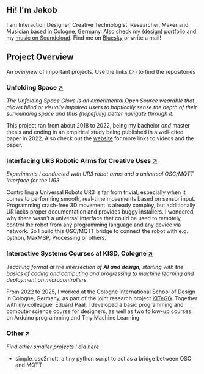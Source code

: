 ## Hi! I'm Jakob

I am Interaction Designer, Creative Technologist, Researcher, Maker and Musician based in Cologne, Germany.
Also check my [(design) portfolio](https://www.jakobkilian.de) and my [music on Soundcloud](https://soundcloud.com/praqma).
Find me on [Bluesky](https://bsky.app/profile/jkilian.bsky.social) or write a mail!

## Project Overview
An overview of important projects. Use the links (↗) to find the repositories

### Unfolding Space [↗](https://github.com/stars/jakobkilian/lists/unfolding-space)
_The Unfolding Space Glove is an experimental Open Source wearable that allows blind or visually impaired users to haptically sense the depth of their surrounding space and thus (hopefully) better navigate through it._

This project ran from about 2018 to 2022, being my bachelor _and_ master thesis and ending in an empirical study being published in a well-cited paper in 2022. Also check out the [website](http://unfoldingspace.org/) for more links to videos and the paper.
### Interfacing UR3 Robotic Arms for Creative Uses [↗](https://github.com/stars/jakobkilian/lists/ur3)
_Experiments I conducted with UR3 robot arms and a universal OSC/MQTT Interface for the UR3_

Controlling a Universal Robots UR3 is far from trivial, especially when it comes to performing smooth, real-time movements based on sensor input. Programming crash-free 3D movement is already compley, but additionally UR lacks proper documentation and provides buggy installers. I wondered why there wasn't a universal interface that could be used to remotely control the robot from any programming language and any device via network. So I build this OSC/MQTT bridge to connect the robot with e.g. python, MaxMSP, Processing or others.
### Interactive Systems Courses at KISD, Cologne [↗](https://github.com/KISDinteractive)
_Teaching format at the intersection of **AI and design**, starting with the basics of coding and computing and progressing to machine learning and deployment on microcontrollers._

From 2022 to 2025, I worked at the Cologne International School of Design in Cologne, Germany, as part of the joint research project [KITeGG](https://www.gestaltung.ai/en). Together with my colleague, Eduard Paal, I developed a basic programming and computer science course for designers, as well as two follow-up courses on Arduino programming and Tiny Machine Learning.
### Other [↗](https://github.com/stars/jakobkilian/lists/other)
_Find other smaller projects I did here_
- simple_osc2mqtt: a tiny python script to act as a bridge between OSC and MQTT

